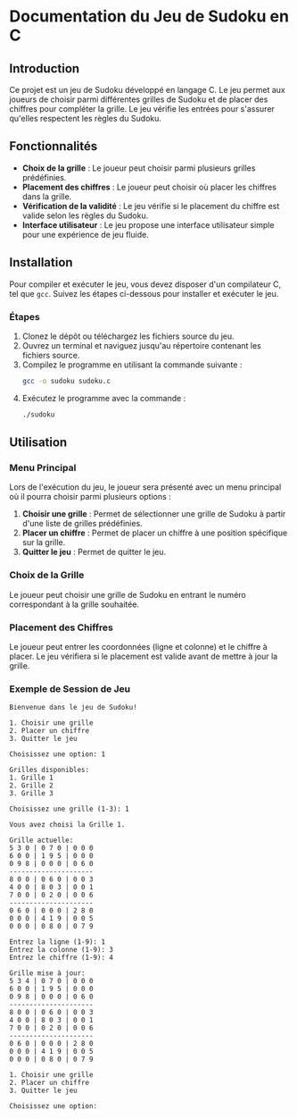 # Documentation du Jeu de Sudoku en C

## Introduction

Ce projet est un jeu de Sudoku développé en langage C. Le jeu permet aux joueurs de choisir parmi différentes grilles de Sudoku et de placer des chiffres pour compléter la grille. Le jeu vérifie les entrées pour s'assurer qu'elles respectent les règles du Sudoku.

## Fonctionnalités

- **Choix de la grille** : Le joueur peut choisir parmi plusieurs grilles prédéfinies.
- **Placement des chiffres** : Le joueur peut choisir où placer les chiffres dans la grille.
- **Vérification de la validité** : Le jeu vérifie si le placement du chiffre est valide selon les règles du Sudoku.
- **Interface utilisateur** : Le jeu propose une interface utilisateur simple pour une expérience de jeu fluide.

## Installation

Pour compiler et exécuter le jeu, vous devez disposer d'un compilateur C, tel que `gcc`. Suivez les étapes ci-dessous pour installer et exécuter le jeu.

### Étapes

1. Clonez le dépôt ou téléchargez les fichiers source du jeu.
2. Ouvrez un terminal et naviguez jusqu'au répertoire contenant les fichiers source.
3. Compilez le programme en utilisant la commande suivante :
    ```sh
    gcc -o sudoku sudoku.c
    ```
4. Exécutez le programme avec la commande :
    ```sh
    ./sudoku
    ```

## Utilisation

### Menu Principal

Lors de l'exécution du jeu, le joueur sera présenté avec un menu principal où il pourra choisir parmi plusieurs options :

1. **Choisir une grille** : Permet de sélectionner une grille de Sudoku à partir d'une liste de grilles prédéfinies.
2. **Placer un chiffre** : Permet de placer un chiffre à une position spécifique sur la grille.
3. **Quitter le jeu** : Permet de quitter le jeu.

### Choix de la Grille

Le joueur peut choisir une grille de Sudoku en entrant le numéro correspondant à la grille souhaitée.

### Placement des Chiffres

Le joueur peut entrer les coordonnées (ligne et colonne) et le chiffre à placer. Le jeu vérifiera si le placement est valide avant de mettre à jour la grille.

### Exemple de Session de Jeu

```plaintext
Bienvenue dans le jeu de Sudoku!

1. Choisir une grille
2. Placer un chiffre
3. Quitter le jeu

Choisissez une option: 1

Grilles disponibles:
1. Grille 1
2. Grille 2
3. Grille 3

Choisissez une grille (1-3): 1

Vous avez choisi la Grille 1.

Grille actuelle:
5 3 0 | 0 7 0 | 0 0 0
6 0 0 | 1 9 5 | 0 0 0
0 9 8 | 0 0 0 | 0 6 0
---------------------
8 0 0 | 0 6 0 | 0 0 3
4 0 0 | 8 0 3 | 0 0 1
7 0 0 | 0 2 0 | 0 0 6
---------------------
0 6 0 | 0 0 0 | 2 8 0
0 0 0 | 4 1 9 | 0 0 5
0 0 0 | 0 8 0 | 0 7 9

Entrez la ligne (1-9): 1
Entrez la colonne (1-9): 3
Entrez le chiffre (1-9): 4

Grille mise à jour:
5 3 4 | 0 7 0 | 0 0 0
6 0 0 | 1 9 5 | 0 0 0
0 9 8 | 0 0 0 | 0 6 0
---------------------
8 0 0 | 0 6 0 | 0 0 3
4 0 0 | 8 0 3 | 0 0 1
7 0 0 | 0 2 0 | 0 0 6
---------------------
0 6 0 | 0 0 0 | 2 8 0
0 0 0 | 4 1 9 | 0 0 5
0 0 0 | 0 8 0 | 0 7 9

1. Choisir une grille
2. Placer un chiffre
3. Quitter le jeu

Choisissez une option:
